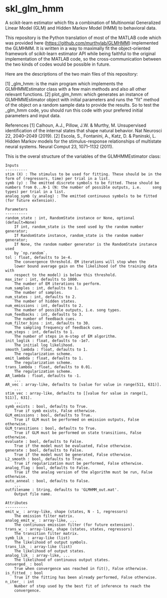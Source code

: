 # skl_glm_hmm
A scikit-learn estimator which fits a combination of Multinomial Generalized Linear Model (GLM) and Hidden Markov Model (HMM) to behavioral data.

This repository is the Python translation of most of the MATLAB code which was provided here (https://github.com/murthylab/GLMHMM) implemented the GLMHMM. It is written in a way to maximally fit the object-oriented framework of scikit-learn estimator API while being faithful to the original implementation of the MATLAB code, so the cross-communication between the two kinds of codes would be possible in future.

Here are the descriptions of the two main files of this repository:

[1] _glm_hmm: is the main program which implements the GLMHMMEstimator class with a few main methods and also all other relevant functions.
[2] plot_glm_hmm: which generates an instance of GLMHMMEstimator object with initial parameters and runs the "fit" method of the object on a random sample data to provide the results. So to test the _glm_hmm code, you should run this code with your prefered initial parameters and input data.

References
[1] Calhoun, A.J., Pillow, J.W. & Murthy, M. Unsupervised identification of the internal states that shape natural behavior. Nat Neurosci 22, 2040–2049 (2019).
[2] Escola, S., Fontanini, A., Katz, D. & Paninski, L. Hidden Markov models for the stimulus-response relationships of multistate neural systems. Neural Comput 23, 1071–1132 (2011).

This is the overal structure of the variables of the GLMHMMEstimator class:

    Inputs
    ----------
    stim (X) : The stimulus to be used for fitting. These should be in the form of (regressors, time) per trial in a list.
    symb (y) : The emitted discrete symbols to be fitted. These should be numbers from 0...N-1 (N: the number of possible outputs, i.e.     song types) per trial in a list.
    analog_symb (y_analog) : The emitted continuous symbols to be fitted (for future extension).
        
    Parameters
    ----------
    random_state : int, RandomState instance or None, optional (default=None)
        If int, random_state is the seed used by the random number generator;
        If RandomState instance, random_state is the random number generator;
        If None, the random number generator is the RandomState instance used
        by `np.random`.
    tol : float, defaults to 1e-4.
        The convergence threshold. EM iterations will stop when the
        lower bound average gain on the likelihood (of the training data with
        respect to the model) is below this threshold.
    max_iter : int, defaults to 1000.
        The number of EM iterations to perform.
    num_samples : int, defaults to 1.
        The number of samples.
    num_states : int, defaults to 2.
        The number of hidden states.
    num_emissions : int, defaults to 2.
        The number of possible outputs, i.e. song types.
    num_feedbacks : int, defaults to 3.
        The number of feedback cues.
    num_filter_bins : int, defaults to 30.
        The sampling frequency of feedback cues.
    num_steps : int, defaults to 1.
        The number of steps in m-step of EM algorithm.   
    init_loglik : float, defaults to -1e7.
        The initial log likelihood.
    smooth_lambda : float, defaults to 1.
        The regularization scheme.
    emit_lambda : float, defaults to 1.
        The regularization scheme.
    trans_lambda : float, defaults to 0.01.
        The regularization scheme.
    AR_lambda : float, defaults to -1.
        ...
    AR_vec : array-like, defaults to [value for value in range(511, 631)].
        ...
    stim_vec : array-like, defaults to [[value for value in range(1, 511)], 631].
        ...
    symb_exists : bool, defaults to True.
        True if symb exists, False otherwise.
    GLM_emissions : bool, defaults to True.
        True if GLM must be performed on emission outputs, False otherwise.
    GLM_transitions : bool, defaults to True.
        True if GLM must be performed on state transitions, False otherwise.
    evaluate : bool, defaults to False.
        True if the model must be evaluated, False otherwise.
    generate : bool, defaults to False.
        True if the model must be generated, False otherwise. 
    L2_smooth : bool, defaults to True.
        True if regularization must be performed, False otherwise.
    analog_flag : bool, defaults to False.
        True if the analog version of the algorithm must be run, False otherwise. 
    auto_anneal : bool, defaults to False.
        ...
    outfilename : String, defaults to 'GLMHMM_out.mat'.
        Output file name.
         
    Attributes
    ----------
    emit_w_ : array-like, shape (states, N - 1, regressors)
        The emission filter matrix.
    analog_emit_w_ : array-like, ...
        The continuous emission filter (for future extension).
    trans_w_ : array-like, shape (states, states, regressors)
        The transition filter matrix.
    symb_lik_ : array-like (list)
        The likelihood of output symbols.
    trans_lik_ : array-like (list)
        The likelihood of output states.
    analog_lik_ : array-like, ...
        The likelihood of continuous output states.
    converged_ : bool
        True when convergence was reached in fit(), False otherwise.
    is_fitted_ : bool
        True if the fitting has been already performed, False otherwise.
    n_iter_ : int
        Number of step used by the best fit of inference to reach the
        convergence.
